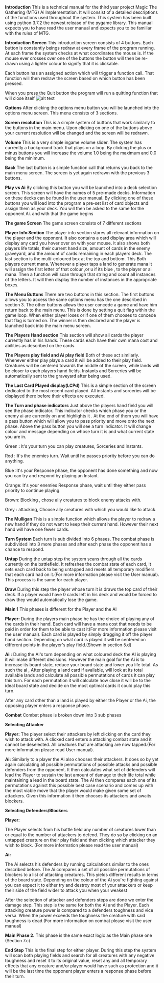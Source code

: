 **Introduction**
This is a technical manual for the third year project Magic The Gathering (MTG) Ai Implementation. It will consist of a detailed descriptions of the functions used throughout the system. This system has been built using python 3.7.2 the newest release of the pygame library. This manual expects you to have read the user manual and expects you to be familiar with the rules of MTG.

**Introduction Screen**
This introduction screen consists of 4 buttons. Each button is constantly beings redraw at every frame of the program running. At each frame the system checks at what coordinates the mouse is. If the mouse ever crosses over one of the buttons the button will then be re-drawn using a lighter colour to signify that it is clickable.

Each button has an assigned action which will trigger a function call. That function will then redraw the screen based on which button has been pressed.

When you press the Quit button the program will run a quitting function that will close itself
![alt text](https://gitlab.computing.dcu.ie/mccans32/2019-ca326-mccans32-mtg_ai_implementation/tree/master/technical_manual/images/intro_screen.png)

**Options**
After clicking the options menu button you will be launched into the options menu screen. This menu consists of 3 sections.

**Screen resolution**
This is a simple system of buttons that work similarly to the buttons in the main menu. Upon clicking on one of the buttons above your current resolution will be changed and the screen will be redrawn.

**Volume**
This is a very simple ingame volume slider. The system has currently a background track that plays on a loop. By clicking the plus or minus buttons you will increase the volume 1.0 being the maximum and 0.0 being the minimum.

**Back**
The last button is a simple function call that returns you back to the main menu screen. The screen is yet again redrawn with the previous 3 buttons.

**Play vs Ai**
By clicking this button you will be launched into a deck selection screen. This screen will have the names of 5 pre-made decks. Information on these decks can be found in the user manual. By clicking one of these buttons you will load into the program a pre-set list of card objects and assign them as your deck. You will then be asked to the same for the opponent Ai. and with that the game begins

**The game Screen**
The game screen consists of 7 different sections

**Player Info Section**
The player info section stores all relevant information on the player and the opponent. It also contains a card display area which will display any card you hover over on with your mouse.
It also shows both players life totals, their current hand size, amount of cards in the enemy graveyard, and the amount of cards remaining in each players deck.
The last section is the multi-coloured box at the top and bottom. This Both players current mana. Whenever a player taps a land to generate mana it will assign the first letter of that colour ,or u if its blue , to the player or ai mana. Then a function will scan through that string and count all instances of the letters. It will then display the number of instances in the appropriate boxes.

**The Menu Buttons**
There are two buttons in this section. The first buttons allows you to access the same options menu has the one described in section 3. The other buttons allows the user concede a game and have him return back to the main menu. This is done by setting a quit flag within the game loop. When either player loses or if one of them chooses to concede that flag is turned on. The winner is then declared and the player is launched back into the main menu screen.

**The Players Hand section**
This section will show all cards the player currently has in his hands. These cards each have their own mana cost and abilities as described on the cards

**The Players play field and Ai play field**
Both of these act similarly. Whenever either play plays a card it will be added to their play field. Creatures will be centered towards the middle of the screen, while lands will be closer to each players hand fields. Instants and Sorceries will be automatically sent to the graveyard after being used.

**The Last Card Played display(LCPd)**
This is a simple section of the screen dedicated to the most recent card played. All instants and sorceries will be displayed there before their effects are executed.

**The Turn and phase indicators**
Just above the players hand field you will see the phase indicator. This indicator checks which phase you or the enemy ai are currently on and highlights it .
At the end of them you will have a pass button which will allow you to pass priority and move onto the next phase.
Above the pass button you will see a turn indicator. It will change colour and message depending on whose turn it is and what current state you are in.


Green : It&#39;s your turn you can play creatures, Sorceries and instants.

Red    : It&#39;s the enemies turn. Wait until he passes priority before you can do anything.

Blue   :It&#39;s your Response phase, the opponent has done something and now you can  try and respond by playing an Instant.

Orange: It&#39;s your enemies Response phase, wait until they either pass priority to continue playing.

Brown: Blocking , chose ally creatures to block enemy attacks with.

Grey : attacking, Choose ally creatures with which you would like to attack.

**The Mulligan**
This is a simple function which allows the player to redraw a new hand if they do not want to keep their current hand. However their next hand will have one fewer cards.

**Turn System**
Each turn is sub divided into 6 phases. The combat phase is subdivided into 3 more phases and after each phase the opponent has a chance to respond.

**Untap**
During the untap step the system scans through all the cards currently on the battlefield. It refreshes the combat state of each card, It sets each card back to being untapped and resets all temporary modifiers that each card had on it.(For more information please visit the User manual). This process is the same for each player.

**Draw**
During this step the player whose turn it is draws the top card of their deck. If a player would have 0 cards left in his deck and would be forced to draw they would automatically lose the game.

**Main 1**
This phases is different for the Player and the AI

**Player:**
During the players main phase he has the choice of playing any of the cards in their hand. Each card will have a mana cost that needs to be paid in order for them to be able to cast it(For more information please visit the user manual). Each card is played by simply dragging it off the player hand section. Depending on what card is played it will be centered on different points in the player&#39;s play field.(Shown in section 5.d)

**Ai :**
During the AI&#39;s turn depending on what coloured deck the AI is playing it will make different decisions. However the main goal for the Ai is to increase its board state, reduce your board state and lower you life total. As such the ai , After playing a land card if available, will look at its total available lands and calculate all possible permutations of cards it can play this turn. For each permutation it will calculate how close it will be to the ideal board state and decide on the most optimal cards it could play this turn.

After any card other than a land is played by either the Player or the Ai, the opposing player enters a response phase.

**Combat**
Combat phase is broken down into 3 sub phases

**Selecting Attacker**

**Player:**
The player select their attackers by left clicking on the card they wish to attack with. A clicked card enters a attacking combat state and it cannot be deselected. All creatures that are attacking are now tapped.(For more information please read User manual).

**Ai:**
Similarly to a player the Ai also chooses their attackers. It does so by yet again calculating all possible permutations of possible attacks and possible defenders from the opponent. It then calculates what set of defenders will lead the Player to sustain the last amount of damage to their life total while maintaining a lead in the board state. The Ai then compares each one of its permutations against this possible best case scenario and comes up with the most viable move that the player would make given some set of attackers. Given this information it then chooses its attackers and awaits blockers.

**Selecting Defenders/Blockers**

**Player:**

The Player selects from his battle field any number of creatures lower than or equal to the number of attackers to defend. They do so by clicking on an untapped creature on their play field and then clicking which attacker they wish to block. (For more information please read the user manual)

**Ai:**

The Ai selects his defenders by running calculations similar to the ones described before. The Ai compares a set of all possible permutations of blockers to a list of attacking creatures. This yields different results in terms of the board state. Depending on the colour of the Ai you&#39;re fighting against you can expect it to either try and destroy most of your attackers or keep their side of the field wider to attack you when your weakest

After the selection of attacker and defenders steps are done we enter the damage step. This step is the same for both the Ai and the Player. Each attacking creature power is compared to a defenders toughness and vice versa. When the power exceeds the toughness the creature with said toughness is dead.(For more information on combat please visit the user manual)

**Main Phase 2.**
This phase is the same exact logic as the Main phase one (Section 7.c)

**End Step**
This is the final step for either player. During this step the system will scan both playing fields and search for all creatures with any negative toughness and reset it to its original value, reset any and all temporary effects that any creature and/or player would have such as protection and it will be the last time the opponent player enters a response phase before their turn.